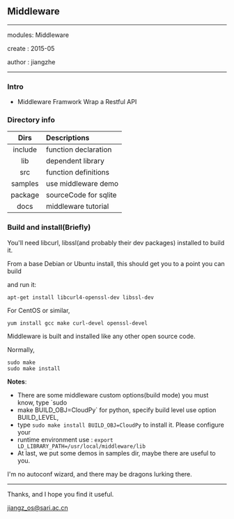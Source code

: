 ## Middleware

---------------------

modules: Middleware

create : 2015-05

author : jiangzhe

---------------------

### Intro

 - Middleware Framwork Wrap a Restful API


### Directory info

|   Dirs     | Descriptions         |
| :---------:|:---------------------|
|  include   | function declaration |
|  lib       | dependent library    |
|  src       | function definitions |
|  samples   | use middleware demo  |
|  package   | sourceCode for sqlite|
|  docs      | middleware tutorial  |


### Build and install(Briefly)

You'll need libcurl, libssl(and probably their dev packages) installed to build it. 

From a base Debian or Ubuntu install, this should get you to a point you can build 

and run it:

    apt-get install libcurl4-openssl-dev libssl-dev

For CentOS or similar,

    yum install gcc make curl-devel openssl-devel

Middleware is built and installed like any other open source code.

Normally,

    sudo make
    sudo make install

**Notes**:

 - There are some middleware custom options(build mode) you must know, type `sudo
 - make BUILD_OBJ=CloudPy` for python, specify build level use option BUILD_LEVEL,
 - type `sudo make install BUILD_OBJ=CloudPy` to install it. Please configure your
 - runtime environment use : `export LD_LIBRARY_PATH=/usr/local/middleware/lib`
 - At last, we put some demos in samples dir, maybe there are useful to you.


I'm no autoconf wizard, and there may be dragons lurking there.

-------------------

Thanks, and I hope you find it useful.

jiangz_os@sari.ac.cn

